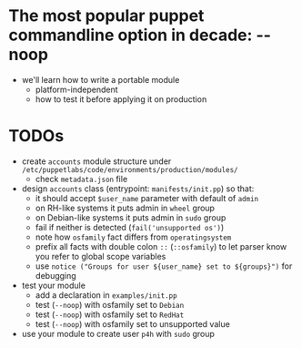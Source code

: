 # The most popular puppet commandline option in decade: --noop

* we'll learn how to write a portable module
  * platform-independent
  * how to test it before applying it on production

# TODOs

* create ```accounts``` module structure under ```/etc/puppetlabs/code/environments/production/modules/```
  * check ```metadata.json``` file
* design ```accounts``` class (entrypoint: ```manifests/init.pp```) so that:
  * it should accept ```$user_name``` parameter with default of ```admin```
  * on RH-like systems it puts admin in ```wheel``` group
  * on Debian-like systems it puts admin in ```sudo``` group
  * fail if neither is detected (```fail('unsupported os')```)
  * note how ```osfamily``` fact differs from ```operatingsystem```
  * prefix all facts with double colon ```::``` (```::osfamily```) to let parser know you refer to global scope variables
  * use ```notice ("Groups for user ${user_name} set to ${groups}")``` for debugging
* test your module
  * add a declaration in ```examples/init.pp```
  * test (```--noop```) with osfamily set to ```Debian```
  * test (```--noop```) with osfamily set to ```RedHat```
  * test (```--noop```) with osfamily set to unsupported value
* use your module to create user ```p4h``` with ```sudo``` group
